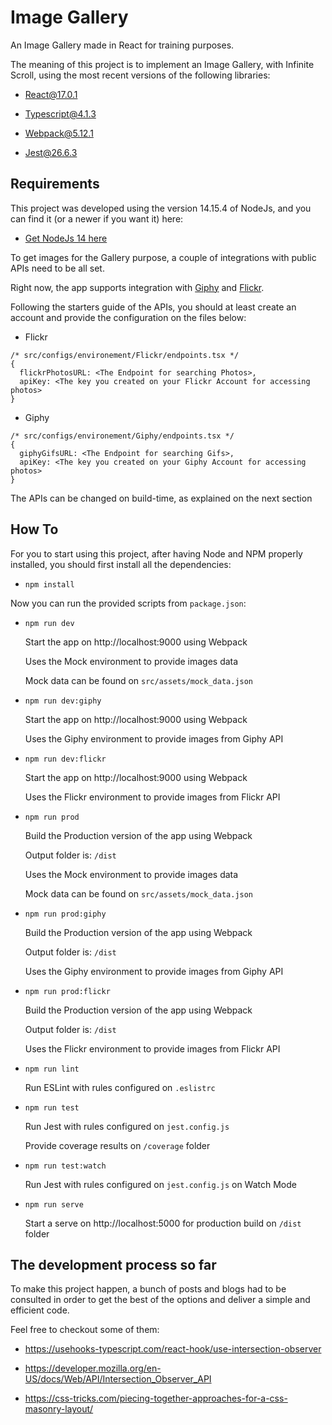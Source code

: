 # Image Gallery

An Image Gallery made in React for training purposes.

The meaning of this project is to implement an Image Gallery, with Infinite Scroll, using the most recent versions of the following libraries:

-   [React@17.0.1](https://github.com/facebook/react/blob/master/CHANGELOG.md#1701-october-22-2020)

-   [Typescript@4.1.3](https://www.npmjs.com/package/typescript/v/4.1.3)

-   [Webpack@5.12.1](https://www.npmjs.com/package/webpack/v/5.12.1)

-   [Jest@26.6.3](https://www.npmjs.com/package/jest/v/26.6.3)

## Requirements

This project was developed using the version 14.15.4 of NodeJs, and you can find it (or a newer if you want it) here:

-   [Get NodeJs 14 here](https://nodejs.org/en/download/)

To get images for the Gallery purpose, a couple of integrations with public APIs need to be all set.

Right now, the app supports integration with [Giphy](https://www.flickr.com/services/api/) and [Flickr](https://www.flickr.com/services/api/).

Following the starters guide of the APIs, you should at least create an account and provide the configuration on the files below:

- Flickr
```
/* src/configs/environement/Flickr/endpoints.tsx */
{
  flickrPhotosURL: <The Endpoint for searching Photos>,
  apiKey: <The key you created on your Flickr Account for accessing photos>
}
```

- Giphy
```
/* src/configs/environement/Giphy/endpoints.tsx */
{
  giphyGifsURL: <The Endpoint for searching Gifs>,
  apiKey: <The key you created on your Giphy Account for accessing photos>
}

```

The APIs can be changed on build-time, as explained on the next section

## How To

For you to start using this project, after having Node and NPM properly installed, you should first install all the dependencies:

- `npm install`

Now you can run the provided scripts from `package.json`:

- `npm run dev`

  Start the app on http://localhost:9000 using Webpack
  
  Uses the Mock environment to provide images data
  
  Mock data can be found on `src/assets/mock_data.json`

- `npm run dev:giphy`

  Start the app on http://localhost:9000 using Webpack
  
  Uses the Giphy environment to provide images from Giphy API

- `npm run dev:flickr`

  Start the app on http://localhost:9000 using Webpack
  
  Uses the Flickr environment to provide images from Flickr API

- `npm run prod`

  Build the Production version of the app using Webpack
  
  Output folder is: `/dist`
  
  Uses the Mock environment to provide images data
  
  Mock data can be found on `src/assets/mock_data.json`

- `npm run prod:giphy`

  Build the Production version of the app using Webpack
  
  Output folder is: `/dist`
  
  Uses the Giphy environment to provide images from Giphy API

- `npm run prod:flickr`

  Build the Production version of the app using Webpack
  
  Output folder is: `/dist`
  
  Uses the Flickr environment to provide images from Flickr API

- `npm run lint`

  Run ESLint with rules configured on `.eslistrc`

- `npm run test`

  Run Jest with rules configured on `jest.config.js`
  
  Provide coverage results on `/coverage` folder

- `npm run test:watch`

  Run Jest with rules configured on `jest.config.js` on Watch Mode

- `npm run serve`

  Start a serve on http://localhost:5000 for production build on `/dist` folder


## The development process so far

To make this project happen, a bunch of posts and blogs had to be consulted in order to get the best of the options and deliver a simple and efficient code.

Feel free to checkout some of them:

- https://usehooks-typescript.com/react-hook/use-intersection-observer

- https://developer.mozilla.org/en-US/docs/Web/API/Intersection_Observer_API

- https://css-tricks.com/piecing-together-approaches-for-a-css-masonry-layout/
